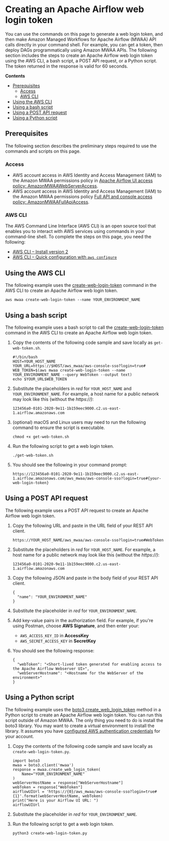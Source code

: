 # Creating an Apache Airflow web login token<a name="call-mwaa-apis-web"></a>

You can use the commands on this page to generate a web login token, and then make Amazon Managed Workflows for Apache Airflow \(MWAA\) API calls directly in your command shell\. For example, you can get a token, then deploy DAGs programmatically using Amazon MWAA APIs\. The following section includes the steps to create an Apache Airflow web login token using the AWS CLI, a bash script, a POST API request, or a Python script\. The token returned in the response is valid for 60 seconds\.

**Contents**
+ [Prerequisites](#call-mwaa-apis-web-prereqs)
  + [Access](#access-airflow-ui-prereqs-access)
  + [AWS CLI](#access-airflow-ui-prereqs-cli)
+ [Using the AWS CLI](#create-web-login-token-cli)
+ [Using a bash script](#create-web-login-token-bash)
+ [Using a POST API request](#create-web-login-token-post-api)
+ [Using a Python script](#create-web-login-token-python)

## Prerequisites<a name="call-mwaa-apis-web-prereqs"></a>

The following section describes the preliminary steps required to use the commands and scripts on this page\.

### Access<a name="access-airflow-ui-prereqs-access"></a>
+ AWS account access in AWS Identity and Access Management \(IAM\) to the Amazon MWAA permissions policy in [Apache Airflow UI access policy: AmazonMWAAWebServerAccess](access-policies.md#web-ui-access)\.
+ AWS account access in AWS Identity and Access Management \(IAM\) to the Amazon MWAA permissions policy [Full API and console access policy: AmazonMWAAFullApiAccess](access-policies.md#full-access-policy)\.

### AWS CLI<a name="access-airflow-ui-prereqs-cli"></a>

The AWS Command Line Interface \(AWS CLI\) is an open source tool that enables you to interact with AWS services using commands in your command\-line shell\. To complete the steps on this page, you need the following:
+ [AWS CLI – Install version 2](https://docs.aws.amazon.com/cli/latest/userguide/install-cliv2.html)
+ [AWS CLI – Quick configuration with `aws configure`](https://docs.aws.amazon.com/cli/latest/userguide/cli-chap-configure.html)

## Using the AWS CLI<a name="create-web-login-token-cli"></a>

The following example uses the [create\-web\-login\-token](https://docs.aws.amazon.com/cli/latest/reference/mwaa/create-web-login-token.html) command in the AWS CLI to create an Apache Airflow web login token\.

```
aws mwaa create-web-login-token --name YOUR_ENVIRONMENT_NAME
```

## Using a bash script<a name="create-web-login-token-bash"></a>

The following example uses a bash script to call the [create\-web\-login\-token](https://docs.aws.amazon.com/cli/latest/reference/mwaa/create-web-login-token.html) command in the AWS CLI to create an Apache Airflow web login token\.

1. Copy the contents of the following code sample and save locally as `get-web-token.sh`\.

   ```
   #!/bin/bash
   HOST=YOUR_HOST_NAME
   YOUR_URL=https://$HOST/aws_mwaa/aws-console-sso?login=true#
   WEB_TOKEN=$(aws mwaa create-web-login-token --name YOUR_ENVIRONMENT_NAME --query WebToken --output text)
   echo $YOUR_URL$WEB_TOKEN
   ```

1. Substitute the placeholders in *red* for `YOUR_HOST_NAME` and `YOUR_ENVIRONMENT_NAME`\. For example, a host name for a public network may look like this \(without the *https://\)*:

   ```
   123456a0-0101-2020-9e11-1b159eec9000.c2.us-east-1.airflow.amazonaws.com
   ```

1. \(optional\) macOS and Linux users may need to run the following command to ensure the script is executable\.

   ```
   chmod +x get-web-token.sh
   ```

1. Run the following script to get a web login token\.

   ```
   ./get-web-token.sh
   ```

1. You should see the following in your command prompt:

   ```
   https://123456a0-0101-2020-9e11-1b159eec9000.c2.us-east-1.airflow.amazonaws.com/aws_mwaa/aws-console-sso?login=true#{your-web-login-token}
   ```

## Using a POST API request<a name="create-web-login-token-post-api"></a>

The following example uses a POST API request to create an Apache Airflow web login token\.

1. Copy the following URL and paste in the URL field of your REST API client\.

   ```
   https://YOUR_HOST_NAME/aws_mwaa/aws-console-sso?login=true#WebToken
   ```

1. Substitute the placeholders in *red* for `YOUR_HOST_NAME`\. For example, a host name for a public network may look like this \(without the *https://\)*:

   ```
   123456a0-0101-2020-9e11-1b159eec9000.c2.us-east-1.airflow.amazonaws.com
   ```

1. Copy the following JSON and paste in the body field of your REST API client\.

   ```
   {
     "name": "YOUR_ENVIRONMENT_NAME"
   }
   ```

1. Substitute the placeholder in *red* for `YOUR_ENVIRONMENT_NAME`\.

1. Add key\-value pairs in the authorization field\. For example, if you're using Postman, choose **AWS Signature**, and then enter your:
   + `AWS_ACCESS_KEY_ID` in **AccessKey**
   + `AWS_SECRET_ACCESS_KEY` in **SecretKey**

1. You should see the following response:

   ```
   {
     "webToken": "<Short-lived token generated for enabling access to the Apache Airflow Webserver UI>",
     "webServerHostname": "<Hostname for the WebServer of the environment>"
   }
   ```

## Using a Python script<a name="create-web-login-token-python"></a>

The following example uses the [boto3 create\_web\_login\_token](https://boto3.amazonaws.com/v1/documentation/api/latest/reference/services/mwaa.html#MWAA.Client.create_web_login_token) method in a Python script to create an Apache Airflow web login token\. You can run this script outside of Amazon MWAA\. The only thing you need to do is install the boto3 library\. You may want to create a virtual environment to install the library\. It assumes you have [configured AWS authentication credentials](https://boto3.amazonaws.com/v1/documentation/api/latest/guide/quickstart.html#configuration) for your account\. 

1. Copy the contents of the following code sample and save locally as `create-web-login-token.py`\.

   ```
   import boto3
   mwaa = boto3.client('mwaa')
   response = mwaa.create_web_login_token(
       Name="YOUR_ENVIRONMENT_NAME"
   )
   webServerHostName = response["WebServerHostname"]
   webToken = response["WebToken"]
   airflowUIUrl = 'https://{0}/aws_mwaa/aws-console-sso?login=true#{1}'.format(webServerHostName, webToken)
   print("Here is your Airflow UI URL: ")
   airflowUIUrl
   ```

1. Substitute the placeholder in *red* for `YOUR_ENVIRONMENT_NAME`\.

1. Run the following script to get a web login token\.

   ```
   python3 create-web-login-token.py
   ```